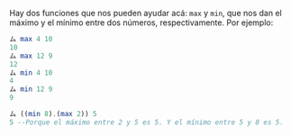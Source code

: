 Hay dos funciones que nos pueden ayudar acá: `max` y `min`, que nos dan el máximo y el mínimo entre dos números, respectivamente. Por ejemplo: 

```haskell
ム max 4 10
10
ム max 12 9
12
ム min 4 10
4
ム min 12 9
9

ム ((min 8).(max 2)) 5
5 --Porque el máximo entre 2 y 5 es 5. Y el mínimo entre 5 y 8 es 5.
```

